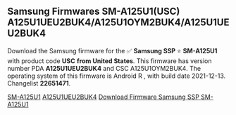 <h2>Samsung Firmwares SM-A125U1(USC) A125U1UEU2BUK4/A125U1OYM2BUK4/A125U1UEU2BUK4</h2>
Download the Samsung firmware for the ✅ <strong>Samsung SSP </strong> ⭐ <strong>SM-A125U1</strong> with product code <strong>USC</strong> <strong> from United States</strong>. This firmware has version number PDA <strong>A125U1UEU2BUK4</strong> and CSC A125U1OYM2BUK4. The operating system of this firmware is Android R , with build date 2021-12-13. Changelist <strong>22651471</strong>.


[SM-A125U1](https://samfirm.shop/samsung/model/SM-A125U1)
[A125U1UEU2BUK4](https://samfirm.shop/samsung/pda/A125U1UEU2BUK4)
[Download Firmware Samsung SSP SM-A125U1](https://samfirm.shop/samsung/firmware/481833)
